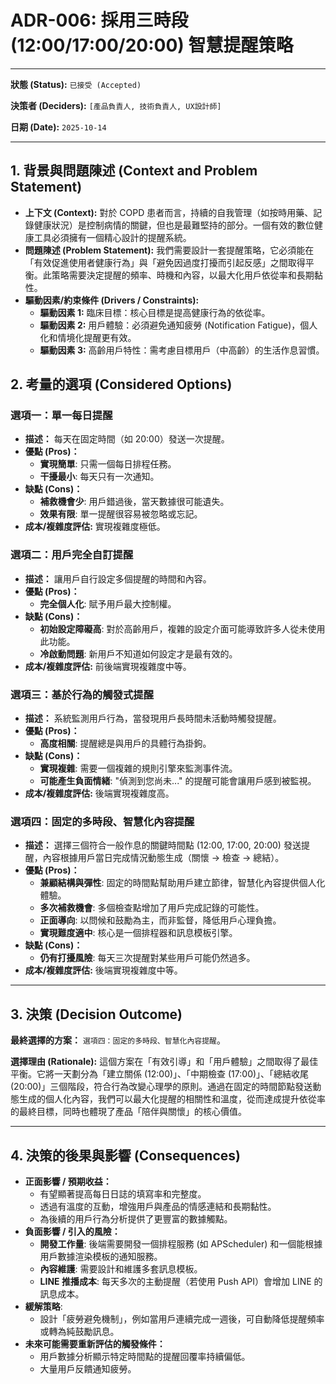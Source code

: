 # ADR-006: 採用三時段 (12:00/17:00/20:00) 智慧提醒策略

---

**狀態 (Status):** `已接受 (Accepted)`

**決策者 (Deciders):** `[產品負責人, 技術負責人, UX設計師]`

**日期 (Date):** `2025-10-14`

---

## 1. 背景與問題陳述 (Context and Problem Statement)

*   **上下文 (Context):** 對於 COPD 患者而言，持續的自我管理（如按時用藥、記錄健康狀況）是控制病情的關鍵，但也是最難堅持的部分。一個有效的數位健康工具必須擁有一個精心設計的提醒系統。
*   **問題陳述 (Problem Statement):** 我們需要設計一套提醒策略，它必須能在「有效促進使用者健康行為」與「避免因過度打擾而引起反感」之間取得平衡。此策略需要決定提醒的頻率、時機和內容，以最大化用戶依從率和長期黏性。
*   **驅動因素/約束條件 (Drivers / Constraints):**
    *   **驅動因素 1:** 臨床目標：核心目標是提高健康行為的依從率。
    *   **驅動因素 2:** 用戶體驗：必須避免通知疲勞 (Notification Fatigue)，個人化和情境化提醒更有效。
    *   **驅動因素 3:** 高齡用戶特性：需考慮目標用戶（中高齡）的生活作息習慣。

## 2. 考量的選項 (Considered Options)

### 選項一：單一每日提醒

*   **描述：** 每天在固定時間（如 20:00）發送一次提醒。
*   **優點 (Pros)：**
    *   **實現簡單**: 只需一個每日排程任務。
    *   **干擾最小**: 每天只有一次通知。
*   **缺點 (Cons)：**
    *   **補救機會少**: 用戶錯過後，當天數據很可能遺失。
    *   **效果有限**: 單一提醒很容易被忽略或忘記。
*   **成本/複雜度評估:** 實現複雜度極低。

### 選項二：用戶完全自訂提醒

*   **描述：** 讓用戶自行設定多個提醒的時間和內容。
*   **優點 (Pros)：**
    *   **完全個人化**: 賦予用戶最大控制權。
*   **缺點 (Cons)：**
    *   **初始設定障礙高**: 對於高齡用戶，複雜的設定介面可能導致許多人從未使用此功能。
    *   **冷啟動問題**: 新用戶不知道如何設定才是最有效的。
*   **成本/複雜度評估:** 前後端實現複雜度中等。

### 選項三：基於行為的觸發式提醒

*   **描述：** 系統監測用戶行為，當發現用戶長時間未活動時觸發提醒。
*   **優點 (Pros)：**
    *   **高度相關**: 提醒總是與用戶的具體行為掛鉤。
*   **缺點 (Cons)：**
    *   **實現複雜**: 需要一個複雜的規則引擎來監測事件流。
    *   **可能產生負面情緒**: "偵測到您尚未..." 的提醒可能會讓用戶感到被監視。
*   **成本/複雜度評估:** 後端實現複雜度高。

### 選項四：固定的多時段、智慧化內容提醒

*   **描述：** 選擇三個符合一般作息的關鍵時間點 (12:00, 17:00, 20:00) 發送提醒，內容根據用戶當日完成情況動態生成（關懷 -> 檢查 -> 總結）。
*   **優點 (Pros)：**
    *   **兼顧結構與彈性**: 固定的時間點幫助用戶建立節律，智慧化內容提供個人化體驗。
    *   **多次補救機會**: 多個檢查點增加了用戶完成記錄的可能性。
    *   **正面導向**: 以問候和鼓勵為主，而非監督，降低用戶心理負擔。
    *   **實現難度適中**: 核心是一個排程器和訊息模板引擎。
*   **缺點 (Cons)：**
    *   **仍有打擾風險**: 每天三次提醒對某些用戶可能仍然過多。
*   **成本/複雜度評估:** 後端實現複雜度中等。

---

## 3. 決策 (Decision Outcome)

**最終選擇的方案：** `選項四：固定的多時段、智慧化內容提醒`。

**選擇理由 (Rationale):**
這個方案在「有效引導」和「用戶體驗」之間取得了最佳平衡。它將一天劃分為「建立關係 (12:00)」、「中期檢查 (17:00)」、「總結收尾 (20:00)」三個階段，符合行為改變心理學的原則。通過在固定的時間節點發送動態生成的個人化內容，我們可以最大化提醒的相關性和溫度，從而達成提升依從率的最終目標，同時也體現了產品「陪伴與關懷」的核心價值。

---

## 4. 決策的後果與影響 (Consequences)

*   **正面影響 / 預期收益：**
    *   有望顯著提高每日日誌的填寫率和完整度。
    *   透過有溫度的互動，增強用戶與產品的情感連結和長期黏性。
    *   為後續的用戶行為分析提供了更豐富的數據觸點。
*   **負面影響 / 引入的風險：**
    *   **開發工作量**: 後端需要開發一個排程服務 (如 APScheduler) 和一個能根據用戶數據渲染模板的通知服務。
    *   **內容維護**: 需要設計和維護多套訊息模板。
    *   **LINE 推播成本**: 每天多次的主動提醒（若使用 Push API）會增加 LINE 的訊息成本。
*   **緩解策略**:
    *   設計「疲勞避免機制」，例如當用戶連續完成一週後，可自動降低提醒頻率或轉為純鼓勵訊息。
*   **未來可能需要重新評估的觸發條件：**
    *   用戶數據分析顯示特定時間點的提醒回覆率持續偏低。
    *   大量用戶反饋通知疲勞。
